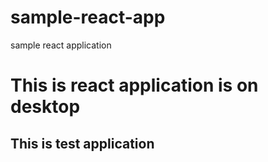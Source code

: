 # sample-react-app
sample react application

# This is react application is on desktop

## This is test application